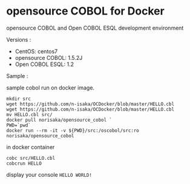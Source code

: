 # opensource COBOL for Docker

opensource COBOL and Open COBOL ESQL development environment

Versions :
- CentOS: centos7
- opensource COBOL: 1.5.2J
- Open COBOL ESQL: 1.2

Sample :

sample cobol run on docker image.

```
mkdir src
wget https://github.com/n-isaka/OCDocker/blob/master/HELLO.cbl
wget https://github.com/n-isaka/OCDocker/blob/master/HELLO.cbl
mv HELLO.cbl src/
docker pull norisaka/opensource_cobol `
PWD=`pwd`
docker run --rm -it -v ${PWD}/src:/oscobol/src:ro norisaka/opensource_cobol
```

in docker container

```
cobc src/HELLO.cbl
cobcrun HELLO
```

display your console `HELLO WORLD!`

